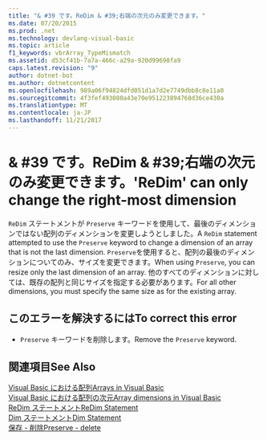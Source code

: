 ```yaml
---
title: "& #39 です。ReDim & #39;右端の次元のみ変更できます。"
ms.date: 07/20/2015
ms.prod: .net
ms.technology: devlang-visual-basic
ms.topic: article
f1_keywords: vbrArray_TypeMismatch
ms.assetid: d53cf41b-7a7a-466c-a29a-920d99698fa9
caps.latest.revision: "9"
author: dotnet-bot
ms.author: dotnetcontent
ms.openlocfilehash: 989a06f94824dfd051d1a7d2e7749dbb8c8e11a0
ms.sourcegitcommit: 4f3fef493080a43e70e951223894768d36ce430a
ms.translationtype: MT
ms.contentlocale: ja-JP
ms.lasthandoff: 11/21/2017
---
```

# <a name="39redim39-can-only-change-the-right-most-dimension"></a><span data-ttu-id="85a86-102">& #39 です。ReDim & #39;右端の次元のみ変更できます。</span><span class="sxs-lookup"><span data-stu-id="85a86-102">&#39;ReDim&#39; can only change the right-most dimension</span></span>
<span data-ttu-id="85a86-103">`ReDim` ステートメントが `Preserve` キーワードを使用して、最後のディメンションではない配列のディメンションを変更しようとしました。</span><span class="sxs-lookup"><span data-stu-id="85a86-103">A `ReDim` statement attempted to use the `Preserve` keyword to change a dimension of an array that is not the last dimension.</span></span> <span data-ttu-id="85a86-104">`Preserve`を使用すると、配列の最後のディメンションについてのみ、サイズを変更できます。</span><span class="sxs-lookup"><span data-stu-id="85a86-104">When using `Preserve`, you can resize only the last dimension of an array.</span></span> <span data-ttu-id="85a86-105">他のすべてのディメンションに対しては、既存の配列と同じサイズを指定する必要があります。</span><span class="sxs-lookup"><span data-stu-id="85a86-105">For all other dimensions, you must specify the same size as for the existing array.</span></span>  
  
## <a name="to-correct-this-error"></a><span data-ttu-id="85a86-106">このエラーを解決するには</span><span class="sxs-lookup"><span data-stu-id="85a86-106">To correct this error</span></span>  
  
-   <span data-ttu-id="85a86-107">`Preserve` キーワードを削除します。</span><span class="sxs-lookup"><span data-stu-id="85a86-107">Remove the `Preserve` keyword.</span></span>  
  
## <a name="see-also"></a><span data-ttu-id="85a86-108">関連項目</span><span class="sxs-lookup"><span data-stu-id="85a86-108">See Also</span></span>  
 [<span data-ttu-id="85a86-109">Visual Basic における配列</span><span class="sxs-lookup"><span data-stu-id="85a86-109">Arrays in Visual Basic</span></span>](~/docs/visual-basic/programming-guide/language-features/arrays/index.md)  
 [<span data-ttu-id="85a86-110">Visual Basic における配列の次元</span><span class="sxs-lookup"><span data-stu-id="85a86-110">Array dimensions in Visual Basic</span></span>](~/docs/visual-basic/programming-guide/language-features/arrays/array-dimensions.md)  
 [<span data-ttu-id="85a86-111">ReDim ステートメント</span><span class="sxs-lookup"><span data-stu-id="85a86-111">ReDim Statement</span></span>](../../visual-basic/language-reference/statements/redim-statement.md)  
 [<span data-ttu-id="85a86-112">Dim ステートメント</span><span class="sxs-lookup"><span data-stu-id="85a86-112">Dim Statement</span></span>](../../visual-basic/language-reference/statements/dim-statement.md)  
 [<span data-ttu-id="85a86-113">保存 - 削除</span><span class="sxs-lookup"><span data-stu-id="85a86-113">Preserve - delete</span></span>](http://msdn.microsoft.com/en-us/91badeab-b4e0-48b6-92c9-9f0c8f995d81)

